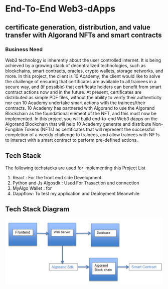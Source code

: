 # End-To-End Web3-dApps
## certificate generation, distribution, and value transfer with Algorand NFTs and smart contracts
### Business Need
Web3 technology is inherently about the user controlled internet. It is being achieved by
a growing stack of decentralized technologies, such as blockchains, smart contracts,
oracles, crypto wallets, storage networks, and more.
In this project, the client is 10 Academy; the client would like to solve the challenge of
ensuring that certificates are available to all trainees in a secure way, and (if possible) that
certificate holders can benefit from smart contract actions now and in the future. At
present, certificates are distributed as simple PDF files, without the ability to verify their
authenticity nor can 10 Academy undertake smart actions with the trainees/their
contracts.
10 Academy has partnered with Algorand to use the Algorand Blockchain as the
foundational element of the NFT, and this must now be implemented. In this project you
will build end-to-end Web3 dapps on the Algorand Blockchain that will help 10 Academy
generate and distribute Non-Fungible Tokens (NFTs) as certificates that will represent the
successful completion of a weekly challenge to trainees, and allow trainees with NFTs to
interact with a smart contract to perform pre-defined actions.
## Tech Stack
The following techstacks are used for implementing this Project
List 
1. React : For the front end side Development
2. Python and Js Algosdk : Used For Trasaction and connection
3. MyAlgo Wallet : for 
4. Dappflow: To test my application and Deployment Meanwhile

## Tech Stack Diagram
![Tech Stack Diagram](image.png)


   
  	




























































